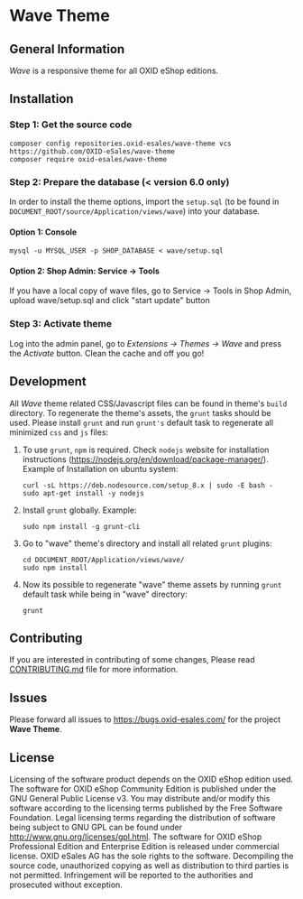 # Wave Theme

## General Information

*Wave* is a responsive theme for all OXID eShop editions.

## Installation

### Step 1: Get the source code

```
composer config repositories.oxid-esales/wave-theme vcs https://github.com/OXID-eSales/wave-theme
composer require oxid-esales/wave-theme
```

### Step 2: Prepare the database (< version 6.0 only)

In order to install the theme options, import the ``setup.sql`` (to be found in ``DOCUMENT_ROOT/source/Application/views/wave``) into your database.

#### Option 1: Console

``mysql -u MYSQL_USER -p SHOP_DATABASE < wave/setup.sql``

#### Option 2: Shop Admin: Service -> Tools

If you have a local copy of wave files, go to Service -> Tools in Shop Admin, upload wave/setup.sql and click "start update" button

### Step 3: Activate theme 

Log into the admin panel, go to *Extensions → Themes → Wave* and press the *Activate* button. Clean the cache and off you go!

## Development

All *Wave* theme related CSS/Javascript files can be found in theme's ``build`` directory. To regenerate the theme's assets, the ``grunt`` tasks should be used. Please install ``grunt`` and run ``grunt's`` default task to regenerate all minimized ``css`` and ``js`` files:

1. To use ``grunt``, ``npm`` is required. Check ``nodejs`` website for installation
instructions (https://nodejs.org/en/download/package-manager/). Example of
Installation on ubuntu system:

	```
	curl -sL https://deb.nodesource.com/setup_8.x | sudo -E bash -
	sudo apt-get install -y nodejs
	```

2. Install ``grunt`` globally. Example:

	```
    sudo npm install -g grunt-cli
    ```

3. Go to "wave" theme's directory and install all related ``grunt`` plugins:

	```
    cd DOCUMENT_ROOT/Application/views/wave/
    sudo npm install
    ```

4. Now its possible to regenerate "wave" theme assets by running ``grunt`` default
task while being in "wave" directory:

	```
	grunt
	```

## Contributing

If you are interested in contributing of some changes, Please read [CONTRIBUTING.md](CONTRIBUTING.md) file for more information.

## Issues

Please forward all issues to https://bugs.oxid-esales.com/ for the project **Wave Theme**.

## License

Licensing of the software product depends on the OXID eShop edition used. The software for OXID eShop Community Edition is published under the GNU General Public License v3. You may distribute and/or modify this software according to the licensing terms published by the Free Software Foundation. Legal licensing terms regarding the distribution of software being subject to GNU GPL can be found under http://www.gnu.org/licenses/gpl.html. The software for OXID eShop Professional Edition and Enterprise Edition is released under commercial license. OXID eSales AG has the sole rights to the software. Decompiling the source code, unauthorized copying as well as distribution to third parties is not permitted. Infringement will be reported to the authorities and prosecuted without exception.
